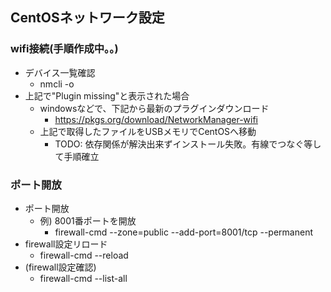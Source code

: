 ## CentOSネットワーク設定

### wifi接続(手順作成中。。)

* デバイス一覧確認
  * nmcli -o
* 上記で"Plugin missing"と表示された場合
  * windowsなどで、下記から最新のプラグインダウンロード
    * https://pkgs.org/download/NetworkManager-wifi
  * 上記で取得したファイルをUSBメモリでCentOSへ移動
    * TODO: 依存関係が解決出来ずインストール失敗。有線でつなぐ等して手順確立

### ポート開放

* ポート開放
  * 例) 8001番ポートを開放
    * firewall-cmd --zone=public --add-port=8001/tcp --permanent 
* firewall設定リロード
  * firewall-cmd --reload
* (firewall設定確認)
  * firewall-cmd --list-all